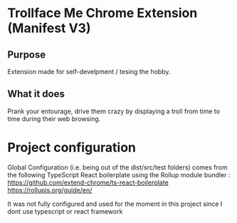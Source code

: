 # Trollface Me Chrome Extension (Manifest V3)

## Purpose

Extension made for self-develpment / tesing the hobby.

## What it does

Prank your entourage, drive them crazy by displaying a troll from time to time during their web browsing.

# Project configuration

Global Configuration (i.e. being out of the dist/src/test folders) comes from the following TypeScript React boilerplate using the Rollup module bundler :
https://github.com/extend-chrome/ts-react-boilerplate
https://rollupjs.org/guide/en/

It was not fully configured and used for the moment in this project since I dont use typescript or react framework
